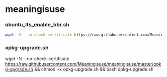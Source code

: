 # meaningisuse

### ubuntu_lts_enable_bbr.sh
``` bash
wget -N --no-check-certificate https://raw.githubusercontent.com/Meaningisuse/meaningisuse/master/ubuntu_lts_enable_bbr.sh && chmod +x ubuntu_lts_enable_bbr.sh && bash ubuntu_lts_enable_bbr.sh
```
### opkg-upgrade.sh
wget -N --no-check-certificate https://raw.githubusercontent.com/Meaningisuse/meaningisuse/master/opkg-upgrade.sh && chmod +x opkg-upgrade.sh && bash opkg-upgrade.sh
